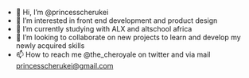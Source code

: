 - 👋 Hi, I’m @princesscherukei
- 👀 I’m interested in front end development and product design
- 🌱 I’m currently studying with ALX and altschool africa
- 💞️ I’m looking to collaborate on new projects to learn and develop my newly acquired skills
- 📫 How to reach me @the_cheroyale on twitter and via mail princesscherukei@gmail.com

<!---
princesscherukei/princesscherukei is a ✨ special ✨ repository because its `README.md` (this file) appears on your GitHub profile.
You can click the Preview link to take a look at your changes.
--->
